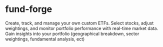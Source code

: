 # fund-forge
Create, track, and manage your own custom ETFs. Select stocks, adjust weightings, and monitor portfolio performance with real-time market data. Gain insights into your portfolio (geographical breakdown, sector weightings, fundamental analysis, ect)
